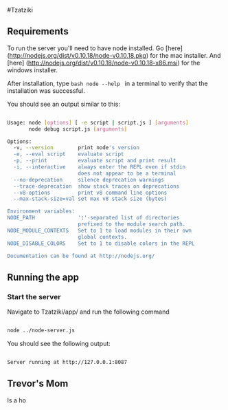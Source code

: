 #Tzatziki

## Requirements

To run the server you'll need to have node installed. Go [here] (http://nodejs.org/dist/v0.10.18/node-v0.10.18.pkg) for
the mac installer. And [here] (http://nodejs.org/dist/v0.10.18/node-v0.10.18-x86.msi) for the windows installer.

After installation, type ```bash node --help ``` in a terminal to verify that the installation was successful.

You should see an output similar to this:

```bash

Usage: node [options] [ -e script | script.js ] [arguments]
       node debug script.js [arguments]

Options:
  -v, --version        print node's version
  -e, --eval script    evaluate script
  -p, --print          evaluate script and print result
  -i, --interactive    always enter the REPL even if stdin
                       does not appear to be a terminal
  --no-deprecation     silence deprecation warnings
  --trace-deprecation  show stack traces on deprecations
  --v8-options         print v8 command line options
  --max-stack-size=val set max v8 stack size (bytes)

Environment variables:
NODE_PATH              ':'-separated list of directories
                       prefixed to the module search path.
NODE_MODULE_CONTEXTS   Set to 1 to load modules in their own
                       global contexts.
NODE_DISABLE_COLORS    Set to 1 to disable colors in the REPL

Documentation can be found at http://nodejs.org/

```

## Running the app

### Start the server

Navigate to Tzatziki/app/ and run the following command

```bash

node ../node-server.js

```

You should see the following output:

```bash

Server running at http://127.0.0.1:8087

```

## Trevor's Mom

Is a ho